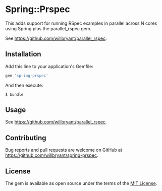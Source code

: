 # Spring::Prspec

This adds support for running RSpec examples in parallel across N cores using Spring plus the parallel_rspec gem.

See https://github.com/willbryant/parallel_rspec.

## Installation

Add this line to your application's Gemfile:

```ruby
gem 'spring-prspec'
```

And then execute:

    $ bundle

## Usage

See https://github.com/willbryant/parallel_rspec.

## Contributing

Bug reports and pull requests are welcome on GitHub at https://github.com/willbryant/spring-prspec.


## License

The gem is available as open source under the terms of the [MIT License](http://opensource.org/licenses/MIT).

